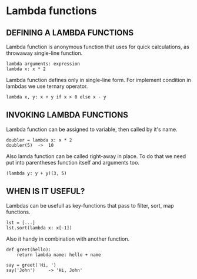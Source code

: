 # Lambda functions

## DEFINING A LAMBDA FUNCTIONS

Lambda function is anonymous function that uses for quick calculations, as throwaway single-line function.

    lambda arguments: expression
    lambda x: x * 2

Lambda function defines only in single-line form. For implement condition in lambdas we use ternary operator.

    lambda x, y: x + y if x > 0 else x - y

## INVOKING LAMBDA FUNCTIONS

Lambda function can be assigned to variable, then called by it's name.

    doubler = lambda x: x * 2
    doubler(5)  ->  10

Also lamda function can be called right-away in place. To do that we need put into parentheses function itself and arguments too.

    (lambda y: y + y)(3, 5)

## WHEN IS IT USEFUL?

Lambdas can be usefull as key-functions that pass to filter, sort, map functions.

    lst = [...]
    lst.sort(lambda x: x[-1])

Also it handy in combination with another function.

    def greet(hello):
        return lambda name: hello + name

    say = greet('Hi, ')
    say('John')     -> 'Hi, John'
